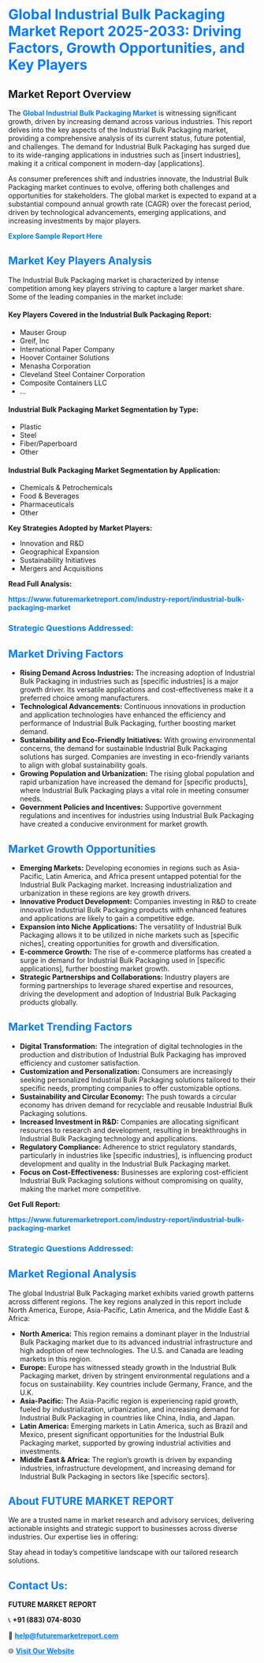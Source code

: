 <h1 style="color: #007BFF;">Global Industrial Bulk Packaging Market Report 2025-2033: Driving Factors, Growth Opportunities, and Key Players</h1>

<section id="overview">
<h2>Market Report Overview</h2>
<p>The <a href="https://www.futuremarketreport.com/industry-report/industrial-bulk-packaging-market" style="color: #007BFF; text-decoration: none;"><strong>Global Industrial Bulk Packaging Market</strong></a> is witnessing significant growth, driven by increasing demand across various industries. This report delves into the key aspects of the Industrial Bulk Packaging market, providing a comprehensive analysis of its current status, future potential, and challenges. The demand for Industrial Bulk Packaging has surged due to its wide-ranging applications in industries such as [insert industries], making it a critical component in modern-day [applications].</p>
<p>As consumer preferences shift and industries innovate, the Industrial Bulk Packaging market continues to evolve, offering both challenges and opportunities for stakeholders. The global market is expected to expand at a substantial compound annual growth rate (CAGR) over the forecast period, driven by technological advancements, emerging applications, and increasing investments by major players.</p>
</section>

<section id="overview">
<p><a href="https://www.futuremarketreport.com/request-sample/reportId=102447" style="color: #007BFF; text-decoration: none;"><strong>Explore Sample Report Here</strong></a></p>
</section>

<section id="key-players">
<h2 style="color: #007BFF;">Market Key Players Analysis</h2>
<p>The Industrial Bulk Packaging market is characterized by intense competition among key players striving to capture a larger market share. Some of the leading companies in the market include:</p>
<h4>Key Players Covered in the Industrial Bulk Packaging Report:</h4>
<ul><li>Mauser Group</li><li>Greif, Inc</li><li>International Paper Company</li><li>Hoover Container Solutions</li><li>Menasha Corporation</li><li>Cleveland Steel Container Corporation</li><li>Composite Containers LLC</li><li>...</li></ul>
<h4>Industrial Bulk Packaging Market Segmentation by Type:</h4>
<ul><li>Plastic</li><li>Steel</li><li>Fiber/Paperboard</li><li>Other</li></ul>

<h4>Industrial Bulk Packaging Market Segmentation by Application:</h4>
<ul><li>Chemicals &amp; Petrochemicals</li><li>Food &amp; Beverages</li><li>Pharmaceuticals</li><li>Other</li></ul>
<p><strong>Key Strategies Adopted by Market Players:</strong></p>
<ul>
<li>Innovation and R&D</li>
<li>Geographical Expansion</li>
<li>Sustainability Initiatives</li>
<li>Mergers and Acquisitions</li>
</ul>
</section>

<section>
<p><strong>Read Full Analysis: </strong></p><a href="https://www.futuremarketreport.com/industry-report/industrial-bulk-packaging-market" style="color: #007BFF; text-decoration: none;"><strong>https://www.futuremarketreport.com/industry-report/industrial-bulk-packaging-market</strong></a>
<h3 style="color: #007BFF;">Strategic Questions Addressed:</h3>
</section>

<section id="driving-factors">
<h2 style="color: #007BFF;">Market Driving Factors</h2>
<ul>
<li><strong>Rising Demand Across Industries:</strong> The increasing adoption of Industrial Bulk Packaging in industries such as [specific industries] is a major growth driver. Its versatile applications and cost-effectiveness make it a preferred choice among manufacturers.</li>
<li><strong>Technological Advancements:</strong> Continuous innovations in production and application technologies have enhanced the efficiency and performance of Industrial Bulk Packaging, further boosting market demand.</li>
<li><strong>Sustainability and Eco-Friendly Initiatives:</strong> With growing environmental concerns, the demand for sustainable Industrial Bulk Packaging solutions has surged. Companies are investing in eco-friendly variants to align with global sustainability goals.</li>
<li><strong>Growing Population and Urbanization:</strong> The rising global population and rapid urbanization have increased the demand for [specific products], where Industrial Bulk Packaging plays a vital role in meeting consumer needs.</li>
<li><strong>Government Policies and Incentives:</strong> Supportive government regulations and incentives for industries using Industrial Bulk Packaging have created a conducive environment for market growth.</li>
</ul>
</section>

<section id="growth-opportunities">
<h2 style="color: #007BFF;">Market Growth Opportunities</h2>
<ul>
<li><strong>Emerging Markets:</strong> Developing economies in regions such as Asia-Pacific, Latin America, and Africa present untapped potential for the Industrial Bulk Packaging market. Increasing industrialization and urbanization in these regions are key growth drivers.</li>
<li><strong>Innovative Product Development:</strong> Companies investing in R&D to create innovative Industrial Bulk Packaging products with enhanced features and applications are likely to gain a competitive edge.</li>
<li><strong>Expansion into Niche Applications:</strong> The versatility of Industrial Bulk Packaging allows it to be utilized in niche markets such as [specific niches], creating opportunities for growth and diversification.</li>
<li><strong>E-commerce Growth:</strong> The rise of e-commerce platforms has created a surge in demand for Industrial Bulk Packaging used in [specific applications], further boosting market growth.</li>
<li><strong>Strategic Partnerships and Collaborations:</strong> Industry players are forming partnerships to leverage shared expertise and resources, driving the development and adoption of Industrial Bulk Packaging products globally.</li>
</ul>
</section>

<section id="trending-factors">
<h2 style="color: #007BFF;">Market Trending Factors</h2>
<ul>
<li><strong>Digital Transformation:</strong> The integration of digital technologies in the production and distribution of Industrial Bulk Packaging has improved efficiency and customer satisfaction.</li>
<li><strong>Customization and Personalization:</strong> Consumers are increasingly seeking personalized Industrial Bulk Packaging solutions tailored to their specific needs, prompting companies to offer customizable options.</li>
<li><strong>Sustainability and Circular Economy:</strong> The push towards a circular economy has driven demand for recyclable and reusable Industrial Bulk Packaging solutions.</li>
<li><strong>Increased Investment in R&D:</strong> Companies are allocating significant resources to research and development, resulting in breakthroughs in Industrial Bulk Packaging technology and applications.</li>
<li><strong>Regulatory Compliance:</strong> Adherence to strict regulatory standards, particularly in industries like [specific industries], is influencing product development and quality in the Industrial Bulk Packaging market.</li>
<li><strong>Focus on Cost-Effectiveness:</strong> Businesses are exploring cost-efficient Industrial Bulk Packaging solutions without compromising on quality, making the market more competitive.</li>
</ul>
</section>

<section>
<p><strong>Get Full Report: </strong></p><a href="https://www.futuremarketreport.com/industry-report/industrial-bulk-packaging-market" style="color: #007BFF; text-decoration: none;"><strong>https://www.futuremarketreport.com/industry-report/industrial-bulk-packaging-market</strong></a>
<h3 style="color: #007BFF;">Strategic Questions Addressed:</h3>
</section>


<section id="regional-analysis">
<h2 style="color: #007BFF;">Market Regional Analysis</h2>
<p>The global Industrial Bulk Packaging market exhibits varied growth patterns across different regions. The key regions analyzed in this report include North America, Europe, Asia-Pacific, Latin America, and the Middle East & Africa:</p>
<ul>
<li><strong>North America:</strong> This region remains a dominant player in the Industrial Bulk Packaging market due to its advanced industrial infrastructure and high adoption of new technologies. The U.S. and Canada are leading markets in this region.</li>
<li><strong>Europe:</strong> Europe has witnessed steady growth in the Industrial Bulk Packaging market, driven by stringent environmental regulations and a focus on sustainability. Key countries include Germany, France, and the U.K.</li>
<li><strong>Asia-Pacific:</strong> The Asia-Pacific region is experiencing rapid growth, fueled by industrialization, urbanization, and increasing demand for Industrial Bulk Packaging in countries like China, India, and Japan.</li>
<li><strong>Latin America:</strong> Emerging markets in Latin America, such as Brazil and Mexico, present significant opportunities for the Industrial Bulk Packaging market, supported by growing industrial activities and investments.</li>
<li><strong>Middle East & Africa:</strong> The region’s growth is driven by expanding industries, infrastructure development, and increasing demand for Industrial Bulk Packaging in sectors like [specific sectors].</li>
</ul>
</section>

<footer>
<h2 style="color: #007BFF;">About FUTURE MARKET REPORT</h2>
<p>We are a trusted name in market research and advisory services, delivering actionable insights and strategic support to businesses across diverse industries. Our expertise lies in offering:</p>

<p>Stay ahead in today’s competitive landscape with our tailored research solutions.</p>

<h2 style="color: #007BFF;">Contact Us:</h2>
<p><strong>FUTURE MARKET REPORT</strong></p>
<p>📞 <strong>+91 (883) 074-8030</strong></p>
<p>📧 <strong><a href="mailto:help@futuremarketreport.com" style="color: #007BFF;">help@futuremarketreport.com</a></strong></p>
<p>🌐 <strong><a href="https://www.futuremarketreport.com/" style="color: #007BFF;">Visit Our Website</a></strong></p>
</footer>